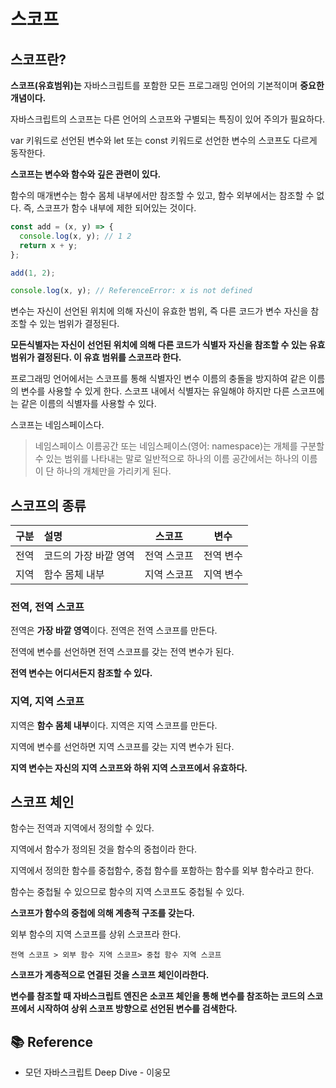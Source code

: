 # 스코프

## 스코프란?

**스코프(유효범위)는** 자바스크립트를 포함한 모든 프로그래밍 언어의 기본적이며 **중요한 개념이다.**

자바스크립트의 스코프는 다른 언어의 스코프와 구별되는 특징이 있어 주의가 필요하다.

var 키워드로 선언된 변수와 let 또는 const 키워드로 선언한 변수의 스코프도 다르게 동작한다.

**스코프는 변수와 함수와 깊은 관련이 있다.**

함수의 매개변수는 함수 몸체 내부에서만 참조할 수 있고, 함수 외부에서는 참조할 수 없다.
즉, 스코프가 함수 내부에 제한 되어있는 것이다.

```js
const add = (x, y) => {
  console.log(x, y); // 1 2
  return x + y;
};

add(1, 2);

console.log(x, y); // ReferenceError: x is not defined
```

변수는 자신이 선언된 위치에 의해 자신이 유효한 범위, 즉 다른 코드가 변수 자신을 참조할 수 있는 범위가 결정된다.

**모든식별자는 자신이 선언된 위치에 의해 다른 코드가 식별자 자신을 참조할 수 있는 유효범위가 결정된다. 이 유효 범위를 스코프라 한다.**

프로그래밍 언어에서는 스코프를 통해 식별자인 변수 이름의 충돌을 방지하여 같은 이름의 변수를 사용할 수 있게 한다. 스코프 내에서 식별자는 유일해야 하지만 다른 스코프에는 같은 이름의 식별자를 사용할 수 있다.

스코프는 네임스페이스다.

> 네임스페이스
> 이름공간 또는 네임스페이스(영어: namespace)는 개체를 구분할 수 있는 범위를 나타내는 말로 일반적으로 하나의 이름 공간에서는 하나의 이름이 단 하나의 개체만을 가리키게 된다.

## 스코프의 종류

| 구분 | 설명                  |   스코프    |   변수    |
| :--: | :-------------------- | :---------: | :-------: |
| 전역 | 코드의 가장 바깥 영역 | 전역 스코프 | 전역 변수 |
| 지역 | 함수 몸체 내부        | 지역 스코프 | 지역 변수 |

### 전역, 전역 스코프

전역은 **가장 바깥 영역**이다. 전역은 전역 스코프를 만든다.

전역에 변수를 선언하면 전역 스코프를 갖는 전역 변수가 된다.

**전역 변수는 어디서든지 참조할 수 있다.**

### 지역, 지역 스코프

지역은 **함수 몸체 내부**이다. 지역은 지역 스코프를 만든다.

지역에 변수를 선언하면 지역 스코프를 갖는 지역 변수가 된다.

**지역 변수는 자신의 지역 스코프와 하위 지역 스코프에서 유효하다.**

## 스코프 체인

함수는 전역과 지역에서 정의할 수 있다.

지역에서 함수가 정의된 것을 함수의 중첩이라 한다.

지역에서 정의한 함수를 중첩함수, 중첩 함수를 포함하는 함수를 외부 함수라고 한다.

함수는 중첩될 수 있으므로 함수의 지역 스코프도 중첩될 수 있다.

**스코프가 함수의 중첩에 의해 계층적 구조를 갖는다.**

외부 함수의 지역 스코프를 상위 스코프라 한다.

```
전역 스코프 > 외부 함수 지역 스코프> 중첩 함수 지역 스코프
```

**스코프가 계층적으로 연결된 것을 스코프 체인이라한다.**

**변수를 참조할 때 자바스크립트 엔진은 소코프 체인을 통해 변수를 참조하는 코드의 스코프에서 시작하여 상위 스코프 방향으로 선언된 변수를 검색한다.**

## 📚 Reference

- 모던 자바스크립트 Deep Dive - 이웅모
